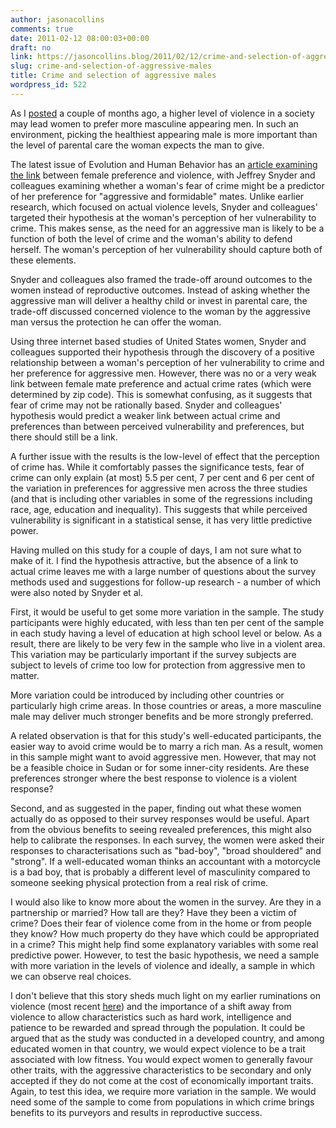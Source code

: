 ```yaml
---
author: jasonacollins
comments: true
date: 2011-02-12 08:00:03+00:00
draft: no
link: https://jasoncollins.blog/2011/02/12/crime-and-selection-of-aggressive-males/
slug: crime-and-selection-of-aggressive-males
title: Crime and selection of aggressive males
wordpress_id: 522
---
```


As I [posted](https://jasoncollins.blog/2011/01/selection-for-aggression/) a couple of months ago, a higher level of violence in a society may lead women to prefer more masculine appearing men. In such an environment, picking the healthiest appearing male is more important than the level of parental care the woman expects the man to give.

The latest issue of Evolution and Human Behavior has an [article examining the link](http://dx.doi.org/10.1016/j.evolhumbehav.2010.08.007) between female preference and violence, with Jeffrey Snyder and colleagues examining whether a woman's fear of crime might be a predictor of her preference for "aggressive and formidable" mates. Unlike earlier research, which focused on actual violence levels, Snyder and colleagues' targeted their hypothesis at the woman's perception of her vulnerability to crime. This makes sense, as the need for an aggressive man is likely to be a function of both the level of crime and the woman's ability to defend herself. The woman's perception of her vulnerability should capture both of these elements.

Snyder and colleagues also framed the trade-off around outcomes to the women instead of reproductive outcomes. Instead of asking whether the aggressive man will deliver a healthy child or invest in parental care, the trade-off discussed concerned violence to the woman by the aggressive man versus the protection he can offer the woman.

Using three internet based studies of United States women, Snyder and colleagues supported their hypothesis through the discovery of a positive relationship between a woman's perception of her vulnerability to crime and her preference for aggressive men. However, there was no or a very weak link between female mate preference and actual crime rates (which were determined by zip code). This is somewhat confusing, as it suggests that fear of crime may not be rationally based. Snyder and colleagues' hypothesis would predict a weaker link between actual crime and preferences than between perceived vulnerability and preferences, but there should still be a link.

A further issue with the results is the low-level of effect that the perception of crime has. While it comfortably passes the significance tests, fear of crime can only explain (at most) 5.5 per cent, 7 per cent and 6 per cent of the variation in preferences for aggressive men across the three studies (and that is including other variables in some of the regressions including race, age, education and inequality). This suggests that while perceived vulnerability is significant in a statistical sense, it has very little predictive power.

Having mulled on this study for a couple of days, I am not sure what to make of it. I find the hypothesis attractive, but the absence of a link to actual crime leaves me with a large number of questions about the survey methods used and suggestions for follow-up research - a number of which were also noted by Snyder et al.

First, it would be useful to get some more variation in the sample. The study participants were highly educated, with less than ten per cent of the sample in each study having a level of education at high school level or below. As a result, there are likely to be very few in the sample who live in a violent area. This variation may be particularly important if the survey subjects are subject to levels of crime too low for protection from aggressive men to matter.

More variation could be introduced by including other countries or particularly high crime areas. In those countries or areas, a more masculine male may deliver much stronger benefits and be more strongly preferred.

A related observation is that for this study's well-educated participants, the easier way to avoid crime would be to marry a rich man. As a result, women in this sample might want to avoid aggressive men. However, that may not be a feasible choice in Sudan or for some inner-city residents. Are these preferences stronger where the best response to violence is a violent response?

Second, and as suggested in the paper, finding out what these women actually do as opposed to their survey responses would be useful. Apart from the obvious benefits to seeing revealed preferences, this might also help to calibrate the responses. In each survey, the women were asked their responses to characterisations such as "bad-boy", "broad shouldered" and "strong". If a well-educated woman thinks an accountant with a motorcycle is a bad boy, that is probably a different level of masculinity compared to someone seeking physical protection from a real risk of crime.

I would also like to know more about the women in the survey. Are they in a partnership or married? How tall are they? Have they been a victim of crime? Does their fear of violence come from in the home or from people they know? How much property do they have which could be appropriated in a crime? This might help find some explanatory variables with some real predictive power. However, to test the basic hypothesis, we need a sample with more variation in the levels of violence and ideally, a sample in which we can observe real choices.

I don't believe that this story sheds much light on my earlier ruminations on violence (most recent [here](https://jasoncollins.blog/2011/01/clark-on-violence/)) and the importance of a shift away from violence to allow characteristics such as hard work, intelligence and patience to be rewarded and spread through the population. It could be argued that as the study was conducted in a developed country, and among educated women in that country, we would expect violence to be a trait associated with low fitness. You would expect women to generally favour other traits, with the aggressive characteristics to be secondary and only accepted if they do not come at the cost of economically important traits. Again, to test this idea, we require more variation in the sample. We would need some of the sample to come from populations in which crime brings benefits to its purveyors and results in reproductive success.
